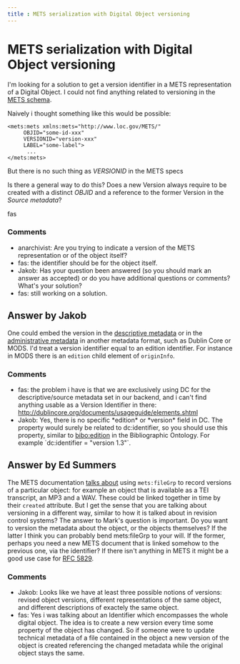 ```yaml
---
title : METS serialization with Digital Object versioning
---
```

METS serialization with Digital Object versioning
=====================
I'm looking for a solution to get a version identifier in a METS
representation of a Digital Object. I could not find anything related to
versioning in the [METS
schema](http://www.loc.gov/standards/mets/mets-schemadocs.html).

Naively i thought something like this would be possible:

    <mets:mets xmlns:mets="http://www.loc.gov/METS/" 
         OBJID="some-id-xxx" 
         VERSIONID="version-xxx" 
         LABEL="some-label">
          ...
    </mets:mets>

But there is no such thing as *VERSIONID* in the METS specs

Is there a general way to do this? Does a new Version always require to
be created with a distinct *OBJID* and a reference to the former Version
in the *Source metadata*?

fas

### Comments ###
* anarchivist: Are you trying to indicate a version of the METS representation or of
the object itself?
* fas: the identifier should be for the object itself.
* Jakob: Has your question been answered (so you should mark an answer as
accepted) or do you have additional questions or comments? What's your
solution?
* fas: still working on a solution.


Answer by Jakob
----------------
One could embed the version in the [descriptive
metadata](http://www.loc.gov/standards/mets/METSOverview.v2.html#descMD)
or in the [administrative
metadata](http://www.loc.gov/standards/mets/METSOverview.v2.html#admMD)
in another metadata format, such as Dublin Core or MODS. I'd treat a
version identifier equal to an edition identifier. For instance in MODS
there is an `edition` child element of `originInfo`.

### Comments ###
* fas: the problem i have is that we are exclusively using DC for the
descriptive/source metadata set in our backend, and i can't find
anything usable as a Version Identifier in there:
http://dublincore.org/documents/usageguide/elements.shtml
* Jakob: Yes, there is no specific \*edition\* or \*version\* field in DC. The
property would surely be related to dc:identifier, so you should use
this property, similar to
[bibo:edition](http://bibotools.googlecode.com/svn/bibo-ontology/trunk/doc/index.html)
in the Bibliographic Ontology. For example \`dc:identifier = "version
1.3"\`.

Answer by Ed Summers
----------------
The METS documentation [talks
about](http://www.loc.gov/standards/mets/METSOverview.v2.html#filegrp)
using `mets:fileGrp` to record versions of a particular object: for
example an object that is available as a TEI transcript, an MP3 and a
WAV. These could be linked together in time by their `created`
attribute. But I get the sense that you are talking about versioning in
a different way, similar to how it is talked about in revision control
systems? The answer to Mark's question is important. Do you want to
version the metadata about the object, or the objects themselves? If the
latter I think you can probably bend mets:fileGrp to your will. If the
former, perhaps you need a new METS document that is linked somehow to
the previous one, via the identifier? If there isn't anything in METS it
might be a good use case for [RFC
5829](http://tools.ietf.org/html/rfc5829).

### Comments ###
* Jakob: Looks like we have at least three possible notions of versions: revised
object versions, different representations of the same object, and
different descriptions of exactely the same object.
* fas: Yes i was talking about an Identifier which encompasses the whole
digital object. The idea is to create a new version every time some
property of the object has changed. So if someone were to update
technical metadata of a file contained in the object a new version of
the object is created referencing the changed metadata while the
original object stays the same.

